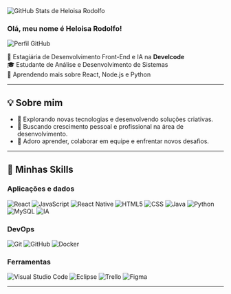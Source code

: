 <img src="https://github-readme-stats.vercel.app/api?username=heloisa-rodolfo-develcode&show_icons=true&title_color=783c00&text_color=af552e&icon_color=783c00&bg_color=f8efd4&cache_seconds=2300" alt="GitHub Stats de Heloisa Rodolfo">

### Olá, meu nome é Heloisa Rodolfo!

<img src="https://img.shields.io/static/v1?label=Perfil&message=Heloisa%20Rodolfo&color=af552e&style=for-the-badge&logo=GitHub" alt="Perfil GitHub">


<p>
💼 Estagiária de Desenvolvimento Front-End e IA na <strong>Develcode</strong><br/>
🎓 Estudante de Análise e Desenvolvimento de Sistemas<br/>
🌱 Aprendendo mais sobre React, Node.js e Python
</p>

---

## 💡 Sobre mim

- 🤔 Explorando novas tecnologias e desenvolvendo soluções criativas.
- 🚀 Buscando crescimento pessoal e profissional na área de desenvolvimento.
- 💬 Adoro aprender, colaborar em equipe e enfrentar novos desafios.

---

## 🚀 Minhas Skills

### **Aplicações e dados**
![React](https://img.shields.io/badge/-React-333333?style=flat&logo=react)
![JavaScript](https://img.shields.io/badge/-JavaScript-333333?style=flat&logo=javascript)
![React Native](https://img.shields.io/badge/-React%20Native-333333?style=flat&logo=react)
![HTML5](https://img.shields.io/badge/-HTML5-333333?style=flat&logo=html5)
![CSS](https://img.shields.io/badge/-CSS-333333?style=flat&logo=css3&logoColor=1572B6)
![Java](https://img.shields.io/badge/-Java-333333?style=flat&logo=java&logoColor=007396)
![Python](https://img.shields.io/badge/-Python-333333?style=flat&logo=python)
![MySQL](https://img.shields.io/badge/-MySQL-333333?style=flat&logo=mysql)
![IA](https://img.shields.io/badge/-Inteligência%20Artificial-333333?style=flat&logo=openai)

### **DevOps**
![Git](https://img.shields.io/badge/-Git-333333?style=flat&logo=git)
![GitHub](https://img.shields.io/badge/-GitHub-333333?style=flat&logo=github)
![Docker](https://img.shields.io/badge/-Docker-333333?style=flat&logo=docker)

### **Ferramentas**
![Visual Studio Code](https://img.shields.io/badge/-VS%20Code-333333?style=flat&logo=visual-studio-code&logoColor=007ACC)
![Eclipse](https://img.shields.io/badge/-Eclipse-333333?style=flat&logo=eclipse-ide&logoColor=2C2255)
![Trello](https://img.shields.io/badge/-Trello-333333?style=flat&logo=trello&logoColor=007ACC)
![Figma](https://img.shields.io/badge/-Figma-333333?style=flat&logo=figma&logoColor=007ACC)

---

